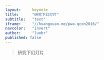 ```yaml
---
layout:     keynote
title:      "研究下幻灯片"
subtitle:   "text"
iframe:     "//huangxuan.me/pwa-qcon2016/"
navcolor:   "invert"
author:     "luobr"
published: false
---
```



> 研究下幻灯片